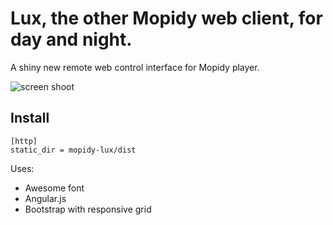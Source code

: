 # Lux, the other Mopidy web client, for day and night.

A shiny new remote web control interface for Mopidy player.

![screen shoot](http://screencloud.net//img/screenshots/c065fba346ce8a76f2b411692e0ab79a.png "screen shoot")

## Install

```
[http]
static_dir = mopidy-lux/dist
```

Uses:
 
 - Awesome font
 - Angular.js
 - Bootstrap with responsive grid

